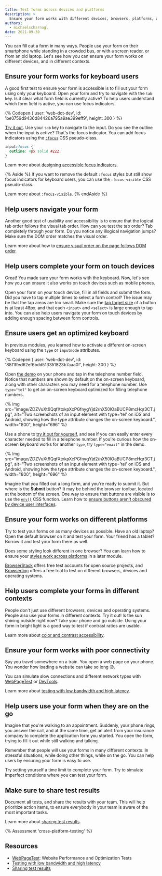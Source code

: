 ```yaml
---
title: Test forms across devices and platforms
description: >
  Ensure your form works with different devices, browsers, platforms, and different contexts.
authors:
  - michaelscharnagl
date: 2021-09-30
---
```


You can fill out a form in many ways.
People use your form on their smartphone while standing in a crowded bus,
or with a screen reader, or from an old laptop.
Let's see how you can ensure your form works on different devices, and in different contexts.

## Ensure your form works for keyboard users

A good first test to ensure your form is accessible is to fill out your form using only your keyboard.
Open your form and try to navigate with the `tab` key.
Is it clear what form field is currently active?
To help users understand which form field is active,
you can use focus indicators.

{% Codepen {
  user: 'web-dot-dev',
  id: 'be0759d9436d84426a795a9ae399eff9',
  height: 300
} %}

[Try it out](https://codepen.io/web-dot-dev/pen/be0759d9436d84426a795a9ae399eff9).
Use your `tab` key to navigate to the input.
Do you see the outline when the input is active?
That's the focus indicator.
You can add focus indicators using the
[`:focus`](https://developer.mozilla.org/docs/Web/CSS/:focus) CSS pseudo-class.

```css
input:focus {
  outline: 4px solid #222;
}
```

Learn more about
[designing accessible focus indicators](https://www.sarasoueidan.com/blog/focus-indicators/).

{% Aside %}
If you want to remove the default `:focus` styles but still show focus indicators for keyboard users,
you can use the `:focus-visible` CSS pseudo-class.

Learn more about
[`:focus-visible`](/style-focus/#use-:focus-visible-to-selectively-show-a-focus-indicator).
{% endAside %}

## Help users navigate your form

Another good test of usability and accessibility is to ensure that the logical tab order follows the visual tab order.
How can you test the tab order?
Tab completely through your form.
Do you notice any illogical navigation jumps?
Make sure the DOM order matches the visual order.

Learn more about how to
[ensure visual order on the page follows DOM order](/visual-order-follows-dom/).

## Help users complete your form on touch devices

Great! You made sure your form works with the keyboard.
Now, let's see how you can ensure it also works on touch devices such as mobile phones.

Open your form on your touch device,
fill in all fields and submit the form.
Did you have to tap multiple times to select a form control?
The issue may be that the tap areas are too small.
Make sure the
[tap target size](/accessible-tap-targets/) of a button is at least 48px,
and that each `<input>` and `<select>` is large enough to tap into.
You can also help users navigate your form on touch devices by adding enough spacing between form controls.

## Ensure users get an optimized keyboard

In previous modules, you learned how to activate a different on-screen keyboard
using the `type` or `inputmode` attributes.

{% Codepen {
  user: 'web-dot-dev',
  id: '88f1ffed62ef6bdd513351823b7aaa0f',
  height: 300
} %}

Open
[the demo](https://codepen.io/web-dot-dev/pen/88f1ffed62ef6bdd513351823b7aaa0f)
on your phone and tap in the telephone number field.
Notice that numbers are shown by default on the on-screen keyboard,
along with other characters you may need for a telephone number.
Use `type="tel"` to get an on-screen keyboard optimized for filling telephone numbers.

{% Img src="image/ZDZVuXt6QqfXtxkpXcPGfnygYjd2/nX50IOaBUCP8mcHqr3CT.jpg",
alt="Two screenshots of an input element with type='tel' on iOS and Android, showing how the type attribute changes the on-screen keyboard.", width="800", height="696" %}

Use a phone to [try it out for yourself](https://codepen.io/web-dot-dev/pen/88f1ffed62ef6bdd513351823b7aaa0f),
and see if you can easily enter every character needed to fill in a telephone number.
If you're curious how the on-screen keyboard works for another `type`, try `type="email"` in the demo.

{% Img src="image/ZDZVuXt6QqfXtxkpXcPGfnygYjd2/nX50IOaBUCP8mcHqr3CT.jpg",
alt="Two screenshots of an input element with type='tel' on iOS and Android, showing how the type attribute changes the on-screen keyboard.", width="800", height="696" %}

Imagine that you filled out a long form,
and you're ready to submit it. But where is the **Submit** button?
It may be behind the browser toolbar, located at the bottom of the screen.
One way to ensure that buttons are visible is to use the [`env()`](https://developer.mozilla.org/docs/Web/CSS/env()) CSS function.
Learn how to
[ensure buttons aren't obscured by device user interfaces](https://developer.mozilla.org/docs/Web/CSS/env()#using_env_to_ensure_buttons_are_not_obscured_by_device_ui).

## Ensure your form works on different platforms

Try to test your forms on as many devices as possible.
Have an old laptop? Open the default browser on it and test your form.
Your friend has a tablet? Borrow it and test your form there as well.

Does some styling look different in one browser?
You can learn how to ensure your
[styles work across platforms](/learn/forms/styling) in a later module.

[BrowserStack](https://www.browserstack.com) offers free test accounts for open source projects,
and [Browserling](https://www.browserling.com) offers a free trial to test on different browsers,
devices and operating systems.

## Help users complete your forms in different contexts

People don't just use different browsers, devices and operating systems.
People also use your forms in different contexts.
Try it out! Is the sun shining outside right now? Take your phone and go outside.
Using your form in bright light is a good way to test if contrast ratios are usable.

Learn more about
[color and contrast accessibility](/color-and-contrast-accessibility/).

## Ensure your form works with poor connectivity

Say you travel somewhere on a train.
You open a web page on your phone.
You wonder how loading a website can take so long 😕.

You can simulate slow connections and different network types with
[WebPageTest](https://webpagetest.org/easy) or
[DevTools](https://developer.chrome.com/docs/devtools/device-mode/#network).

Learn more about
[testing with low bandwidth and high latency](https://developers.google.com/web/fundamentals/performance/poor-connectivity#testing).

## Help users use your form when they are on the go

Imagine that you're walking to an appointment.
Suddenly, your phone rings, you answer the call, and at the same time,
get an alert from your insurance company to complete the application form you started.
You open the form, trying to fill it out while still walking and talking.

Remember that people will use your forms in many different contexts.
In stressful situations, while doing other things, while on the go.
You can help users by ensuring your form is easy to use.

Try setting yourself a time limit to complete your form.
Try to simulate imperfect conditions where you can test your form.

## Make sure to share test results

Document all tests, and share the results with your team.
This will help prioritize action items,
to ensure everybody in your team is aware of the most important tasks.

Learn more about
[sharing test results](https://developers.google.com/web/fundamentals/performance/audit/share).

{% Assessment 'cross-platform-testing' %}

## Resources

- [WebPageTest](https://webpagetest.org/easy): Website Performance and Optimization Tests
- [Testing with low bandwidth and high latency](https://developers.google.com/web/fundamentals/performance/poor-connectivity#testing)
- [Sharing test results](https://developers.google.com/web/fundamentals/performance/audit/share)
